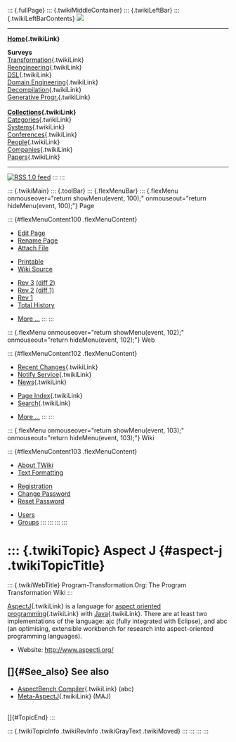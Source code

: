 ::: {.fullPage}
::: {.twikiMiddleContainer}
::: {.twikiLeftBar}
::: {.twikiLeftBarContents}
![](../pub/transformation.gif)

------------------------------------------------------------------------

**[Home](WebHome){.twikiLink}**

**Surveys**\
[Transformation](ProgramTransformation){.twikiLink}\
[Reengineering](ReengineeringWiki){.twikiLink}\
[DSL](DomainSpecificLanguages){.twikiLink}\
[Domain Engineering](DomainEngineering){.twikiLink}\
[Decompilation](DeCompilation){.twikiLink}\
[Generative Progr.](GenerativeProgrammingWiki){.twikiLink}\
\
**[Collections](CategoryCollection){.twikiLink}**\
[Categories](CategoryCategory){.twikiLink}\
[Systems](TransformationSystems){.twikiLink}\
[Conferences](TransformationConferences){.twikiLink}\
[People](TransformationPeople){.twikiLink}\
[Companies](TransformationCompanies){.twikiLink}\
[Papers](CategoryPaper){.twikiLink}

------------------------------------------------------------------------

[![](../pub/rss.gif "RSS 1.0 feed")](WebRss@skin=rss)
:::
:::

::: {.twikiMain}
::: {.toolBar}
::: {.flexMenuBar}
::: {.flexMenu onmouseover="return showMenu(event, 100);" onmouseout="return hideMenu(event, 100);"}
Page

::: {#flexMenuContent100 .flexMenuContent}
-   [Edit
    Page](http://www.program-transformation.org/edit/Transform/AspectJ?t=1536826428)
-   [Rename
    Page](http://www.program-transformation.org/rename/Transform/AspectJ)
-   [Attach
    File](http://www.program-transformation.org/attach/Transform/AspectJ)

<!-- -->

-   [Printable](http://www.program-transformation.org/view/Transform/AspectJ?skin=print.pattern)
-   [Wiki
    Source](http://www.program-transformation.org/view/Transform/AspectJ?skin=text&raw=on&contenttype=text/plain)

<!-- -->

-   [Rev
    3](http://www.program-transformation.org/view/Transform/AspectJ?rev=1.3)
    [(diff 2)](http://www.program-transformation.org/rdiff/Transform/AspectJ?rev1=1.3&rev2=1.2)
-   [Rev
    2](http://www.program-transformation.org/view/Transform/AspectJ?rev=1.2)
    [(diff 1)](http://www.program-transformation.org/rdiff/Transform/AspectJ?rev1=1.2&rev2=1.1)
-   [Rev
    1](http://www.program-transformation.org/view/Transform/AspectJ?rev=1.1)
-   [Total
    History](http://www.program-transformation.org/rdiff/Transform/AspectJ)

<!-- -->

-   [More
    \...](http://www.program-transformation.org/oops/Transform/AspectJ?template=oopsmore&param1=1.3&param2=1.3)
:::
:::

::: {.flexMenu onmouseover="return showMenu(event, 102);" onmouseout="return hideMenu(event, 102);"}
Web

::: {#flexMenuContent102 .flexMenuContent}
-   [Recent Changes](WebChanges){.twikiLink}
-   [Notify Service](WebNotify){.twikiLink}
-   [News](WebNews){.twikiLink}

<!-- -->

-   [Page Index](WebIndex){.twikiLink}
-   [Search](WebSearch){.twikiLink}

<!-- -->

-   [More
    \...](http://www.program-transformation.org/oops/Transform/AspectJ?template=oopsmore&param1=1.3&param2=1.3)
:::
:::

::: {.flexMenu onmouseover="return showMenu(event, 103);" onmouseout="return hideMenu(event, 103);"}
Wiki

::: {#flexMenuContent103 .flexMenuContent}
-   [About
    TWiki](http://www.program-transformation.org/view/TWiki/WebHome)
-   [Text
    Formatting](http://www.program-transformation.org/view/TWiki/TextFormattingRules)

<!-- -->

-   [Registration](http://www.program-transformation.org/view/TWiki/TWikiRegistration)
-   [Change
    Password](http://www.program-transformation.org/view/TWiki/ChangePassword)
-   [Reset
    Password](http://www.program-transformation.org/view/TWiki/ResetPassword)

<!-- -->

-   [Users](http://www.program-transformation.org/view/Main/TWikiUsers)
-   [Groups](http://www.program-transformation.org/view/Main/TWikiGroups)
:::
:::
:::
:::

::: {.twikiTopic}
Aspect J {#aspect-j .twikiTopicTitle}
========

::: {.twikiWebTitle}
Program-Transformation.Org: The Program Transformation Wiki
:::

[AspectJ](AspectJ){.twikiLink} is a language for [aspect oriented
programming](AspectOrientedProgramming){.twikiLink} with
[Java](JavaLanguage){.twikiLink}. There are at least two implementations
of the language: ajc (fully integrated with Eclipse), and abc (an
optimising, extensible workbench for research into aspect-oriented
programming languages).

-   Website: <http://www.aspectj.org/>

[]{#See_also} See also
----------------------

-   [AspectBench Compiler](AspectBenchCompiler){.twikiLink} (abc)
-   [Meta-AspectJ](MetaAspectJ){.twikiLink} (MAJ)

\
[]{#TopicEnd}
:::

::: {.twikiTopicInfo .twikiRevInfo .twikiGrayText .twikiMoved}
:::
:::
:::
:::
